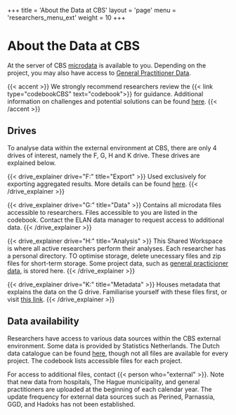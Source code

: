 +++
title = 'About the Data at CBS'
layout = 'page'
menu = 'researchers_menu_ext'
weight = 10
+++
# About the Data at CBS
At the server of CBS [microdata](https://www.cbs.nl/nl-nl/onze-diensten/maatwerk-en-microdata/microdata-zelf-onderzoek-doen/catalogus-microdata) is available to you. Depending on the project, you may also have access to [General Practitioner Data](https://elan-dcc.github.io/researchers/internal/gp_data/ "General Practitioner Data").

{{< accent >}}
We strongly recommend researchers review the {{< link type="codebookCBS" text="codebook">}} for guidance. Additional information on challenges and potential solutions can be found <a href = "https://github.com/elan-dcc/org/blob/main/QandA.md" target="_blank" alt="Q and A">here</a>.
{{< /accent >}}

## Drives
To analyse data within the external environment at CBS, there are only 4 drives of interest, namely the F, G, H and K drive. These drives are explained below.

{{< drive_explainer drive="F:" title="Export" >}}
Used exclusively for exporting aggregated results. More details can be found <a href="../exporting_data">here</a>.
{{< /drive_explainer >}}

{{< drive_explainer drive="G:" title="Data" >}}
Contains all microdata files accessible to researchers.  Files accessible to you are listed in the codebook. Contact the ELAN data manager to request access to additional data.
{{< /drive_explainer >}}

{{< drive_explainer drive="H:" title="Analysis" >}}
This Shared Workspace is where all active researchers perform their analyses. Each researcher has a personal directory. TO optimise storage, delete unecessary files and zip files for short-term storage. Some project data, such as <a href="https://elan-dcc.github.io/researchers/internal/gp_data/" alt="General Practitioner data">general practicioner data</a>, is stored here.
{{< /drive_explainer >}}

{{< drive_explainer drive="K:" title="Metadata" >}}
Houses metadata that explains the data on the G drive. Familiarise yourself with these files first, or visit <a href="https://www.cbs.nl/nl-nl/onze-diensten/maatwerk-en-microdata/microdata-zelf-onderzoek-doen/catalogus-microdata" target="_blank">this link</a>.
{{< /drive_explainer >}}

## Data availability
Researchers have access to various data sources within the CBS external environment. Some data is provided by Statistics Netherlands. The Dutch data catalogue can be found [here](https://www.cbs.nl/nl-nl/onze-diensten/maatwerk-en-microdata/microdata-zelf-onderzoek-doen/catalogus-microdata), though not all files are available for every project. The codebook lists accessible files for each project.

For access to additional files, contact {{< person who="external" >}}. Note that new data from hospitals, The Hague municipality, and general practitioners are uploaded at the beginning of each calendar year. The update frequency for external data sources such as Perined, Parnassia, GGD, and Hadoks has not been established.
